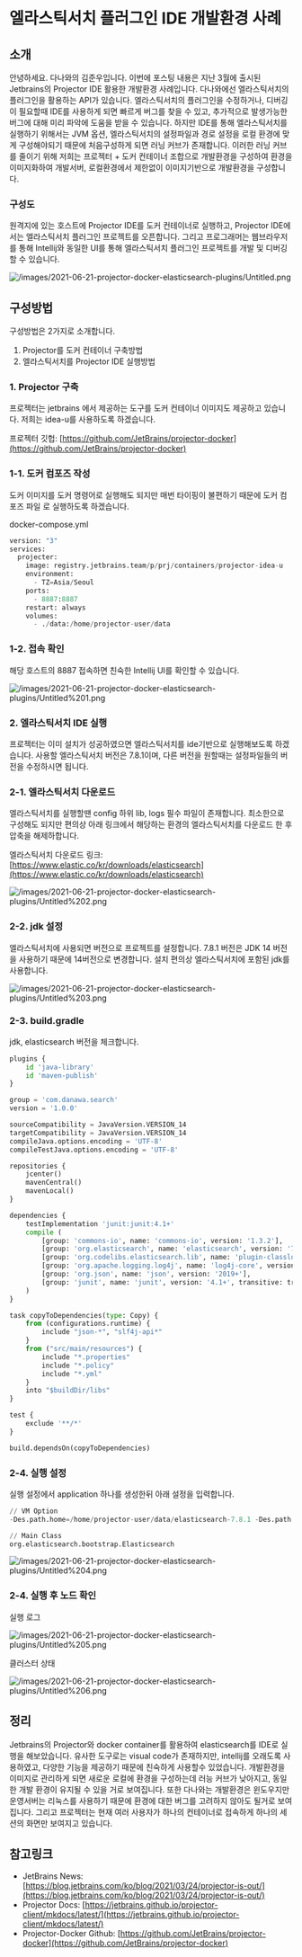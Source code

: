 # 엘라스틱서치 플러그인 IDE 개발환경 사례

## 소개

안녕하세요. 다나와의 김준우입니다. 이번에 포스팅 내용은 지난 3월에 출시된 Jetbrains의 Projector IDE 활용한 개발환경 사례입니다. 다나와에선 엘라스틱서치의 플러그인을 활용하는 API가 있습니다. 엘라스틱서치의 플러그인을 수정하거나, 디버깅이 필요할때 IDE를 사용하게 되면 빠르게 버그를 찾을 수 있고, 추가적으로 발생가능한 버그에 대해 미리 파악에 도움을 받을 수 있습니다. 하지만 IDE를 통해 엘라스틱서치를 실행하기 위해서는 JVM 옵션, 엘라스틱서치의 설정파일과 경로 설정을 로컬 환경에 맞게 구성해야되기 때문에 처음구성하게 되면 러닝 커브가 존재합니다. 이러한 러닝 커브를 줄이기 위해 저희는 프로젝터 + 도커 컨테이너 조합으로 개발환경을 구성하여 환경을 이미지화하여 개발서버, 로컬환경에서 제한없이 이미지기반으로 개발환경을 구성합니다.

### 구성도

원격지에 있는 호스트에 Projector IDE를 도커 컨테이너로 실행하고, Projector IDE에서는 엘라스틱서치 플러그인 프로젝트를 오픈합니다. 그리고 프로그래머는 웹브라우저를 통해 Intellij와 동일한 UI를 통해 엘라스틱서치 플러그인 프로젝트를 개발 및 디버깅할 수 있습니다.

![/images/2021-06-21-projector-docker-elasticsearch-plugins/Untitled.png](/images/2021-06-21-projector-docker-elasticsearch-plugins/Untitled.png)

## 구성방법

구성방법은 2가지로 소개합니다.

1. Projector를 도커 컨테이너 구축방법
2. 엘라스틱서치를 Projector IDE 실행방법


### 1. Projector 구축

프로젝터는 jetbrains 에서 제공하는 도구를 도커 컨테이너 이미지도 제공하고 있습니다.  저희는 idea-u를 사용하도록 하겠습니다.  

프로젝터 깃헙: [https://github.com/JetBrains/projector-docker](https://github.com/JetBrains/projector-docker)

### 1-1. 도커 컴포즈 작성

도커 이미지를 도커 명령어로 실행해도 되지만 매번 타이핑이 불편하기 때문에 도커 컴포즈 파일 로 실행하도록 하겠습니다. 

docker-compose.yml

```python
version: "3"
services:
  projecter:
    image: registry.jetbrains.team/p/prj/containers/projector-idea-u
    environment:
      - TZ=Asia/Seoul
    ports: 
      - 8887:8887
    restart: always
    volumes:
      - ./data:/home/projector-user/data
```

### 1-2. 접속 확인

해당 호스트의 8887 접속하면 친숙한 Intellij UI를 확인할 수 있습니다. 

![/images/2021-06-21-projector-docker-elasticsearch-plugins/Untitled%201.png](/images/2021-06-21-projector-docker-elasticsearch-plugins/Untitled%201.png)

### 2. 엘라스틱서치 IDE 실행

프로젝터는 이미 설치가 성공하였으면 엘라스틱서치를 ide기반으로 실행해보도록 하겠습니다. 사용할 엘라스틱서치 버전은 7.8.1이며, 다른 버전을 원할때는 설정파일들의 버전을 수정하시면 됩니다.

### 2-1. 엘라스틱서치 다운로드

엘라스틱서치를 실행할땐 config 하위 lib, logs 필수 파일이 존재합니다. 최소한으로 구성해도 되지만 편의상 아래 링크에서 해당하는 환경의 엘라스틱서치를 다운로드 한 후 압축을 해제하합니다. 

엘라스틱서치 다운로드 링크: [https://www.elastic.co/kr/downloads/elasticsearch](https://www.elastic.co/kr/downloads/elasticsearch)

![/images/2021-06-21-projector-docker-elasticsearch-plugins/Untitled%202.png](/images/2021-06-21-projector-docker-elasticsearch-plugins/Untitled%202.png)

### 2-2. jdk 설정

엘라스틱서치에 사용되면 버전으로 프로젝트를 설정합니다. 7.8.1 버전은 JDK 14 버전을 사용하기 때문에 14버전으로 변경합니다.  설치 편의상 엘라스틱서치에 포함된 jdk를 사용합니다.

![/images/2021-06-21-projector-docker-elasticsearch-plugins/Untitled%203.png](/images/2021-06-21-projector-docker-elasticsearch-plugins/Untitled%203.png)

### 2-3. build.gradle

jdk, elasticsearch 버전을 체크합니다.

```python
plugins {
	id 'java-library'
	id 'maven-publish'
}

group = 'com.danawa.search'
version = '1.0.0'

sourceCompatibility = JavaVersion.VERSION_14
targetCompatibility = JavaVersion.VERSION_14
compileJava.options.encoding = 'UTF-8'
compileTestJava.options.encoding = 'UTF-8'

repositories {
	jcenter()
	mavenCentral()
	mavenLocal()
}

dependencies {
	testImplementation 'junit:junit:4.1+'
	compile (
		[group: 'commons-io', name: 'commons-io', version: '1.3.2'],
		[group: 'org.elasticsearch', name: 'elasticsearch', version: '7.8.1'],
		[group: 'org.codelibs.elasticsearch.lib', name: 'plugin-classloader', version: '7.8.1'],
		[group: 'org.apache.logging.log4j', name: 'log4j-core', version: '2.11.1'],
		[group: 'org.json', name: 'json', version: '2019+'],
		[group: 'junit', name: 'junit', version: '4.1+', transitive: true],
	)
}

task copyToDependencies(type: Copy) {
	from (configurations.runtime) {
		include "json-*", "slf4j-api*"
	}
	from ("src/main/resources") {
		include "*.properties"
		include "*.policy"
		include "*.yml"
	}
	into "$buildDir/libs"
}

test {
	exclude '**/*'
}

build.dependsOn(copyToDependencies)
```

### 2-4. 실행 설정

실행 설정에서 application 하나를 생성한뒤 아래 설정을 입력합니다.

```python
// VM Option
-Des.path.home=/home/projector-user/data/elasticsearch-7.8.1 -Des.path.conf=/home/projector-user/data/elasticsearch-7.8.1/config -Des.logs.base_path=/home/projector-user/data/elasticsearch-7.8.1/logs -Dlog4j2.disable.jmx=true -Xms2g -Xmx2g

// Main Class
org.elasticsearch.bootstrap.Elasticsearch

```

![/images/2021-06-21-projector-docker-elasticsearch-plugins/Untitled%204.png](/images/2021-06-21-projector-docker-elasticsearch-plugins/Untitled%204.png)

### 2-4. 실행 후 노드 확인

실행 로그

![/images/2021-06-21-projector-docker-elasticsearch-plugins/Untitled%205.png](/images/2021-06-21-projector-docker-elasticsearch-plugins/Untitled%205.png)

클러스터 상태

![/images/2021-06-21-projector-docker-elasticsearch-plugins/Untitled%206.png](/images/2021-06-21-projector-docker-elasticsearch-plugins/Untitled%206.png)

## 정리

Jetbrains의 Projector와 docker container를 활용하여 elasticsearch를 IDE로 실행을 해보았습니다. 유사한 도구로는 visual code가 존재하지만, intellij를 오래도록 사용하였고, 다양한 기능을 제공하기 때문에 친숙하게 사용할수 있었습니다. 개발환경을 이미지로 관리하게 되면 새로운 로컬에 환경을 구성하는데 러능 커브가 낮아지고, 동일한 개발 환경이 유지될 수 있을 거로 보여집니다. 또한 다나와는 개발환경은 윈도우지만 운영서버는 리눅스를 사용하기 때문에 환경에 대한 버그를 고려하지 않아도 될거로 보여집니다. 그리고 프로젝터는 현재 여러 사용자가 하나의 컨테이너로 접속하게 하나의 세션의 화면만 보여지고 있습니다.


## 참고링크

- JetBrains News: [https://blog.jetbrains.com/ko/blog/2021/03/24/projector-is-out/](https://blog.jetbrains.com/ko/blog/2021/03/24/projector-is-out/)
- Projector Docs: [https://jetbrains.github.io/projector-client/mkdocs/latest/](https://jetbrains.github.io/projector-client/mkdocs/latest/)
- Projector-Docker Github: [https://github.com/JetBrains/projector-docker](https://github.com/JetBrains/projector-docker)
